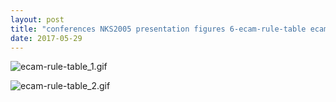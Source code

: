 ```yaml
---
layout: post
title: "conferences NKS2005 presentation figures 6-ecam-rule-table ecam-rule-table.nb"
date: 2017-05-29
---
```


![ecam-rule-table_1.gif](../../../assets/2017/05/29/ecam-rule-table-500px/ecam-rule-table_1.gif)

![ecam-rule-table_2.gif](../../../assets/2017/05/29/ecam-rule-table-500px/ecam-rule-table_2.gif)

